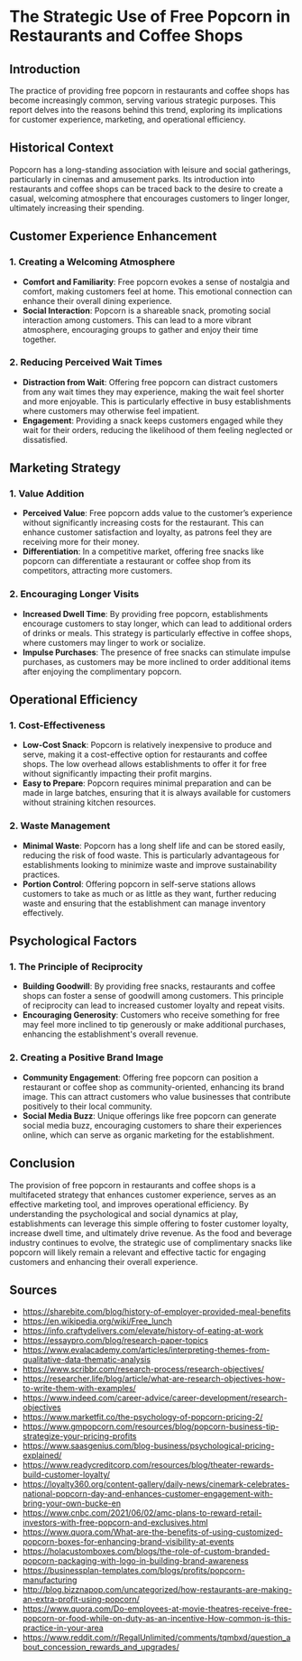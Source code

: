 # The Strategic Use of Free Popcorn in Restaurants and Coffee Shops

## Introduction
The practice of providing free popcorn in restaurants and coffee shops has become increasingly common, serving various strategic purposes. This report delves into the reasons behind this trend, exploring its implications for customer experience, marketing, and operational efficiency.

## Historical Context
Popcorn has a long-standing association with leisure and social gatherings, particularly in cinemas and amusement parks. Its introduction into restaurants and coffee shops can be traced back to the desire to create a casual, welcoming atmosphere that encourages customers to linger longer, ultimately increasing their spending.

## Customer Experience Enhancement
### 1. **Creating a Welcoming Atmosphere**  
   - **Comfort and Familiarity**: Free popcorn evokes a sense of nostalgia and comfort, making customers feel at home. This emotional connection can enhance their overall dining experience.
   - **Social Interaction**: Popcorn is a shareable snack, promoting social interaction among customers. This can lead to a more vibrant atmosphere, encouraging groups to gather and enjoy their time together.

### 2. **Reducing Perceived Wait Times**  
   - **Distraction from Wait**: Offering free popcorn can distract customers from any wait times they may experience, making the wait feel shorter and more enjoyable. This is particularly effective in busy establishments where customers may otherwise feel impatient.
   - **Engagement**: Providing a snack keeps customers engaged while they wait for their orders, reducing the likelihood of them feeling neglected or dissatisfied.

## Marketing Strategy
### 1. **Value Addition**  
   - **Perceived Value**: Free popcorn adds value to the customer’s experience without significantly increasing costs for the restaurant. This can enhance customer satisfaction and loyalty, as patrons feel they are receiving more for their money.
   - **Differentiation**: In a competitive market, offering free snacks like popcorn can differentiate a restaurant or coffee shop from its competitors, attracting more customers.

### 2. **Encouraging Longer Visits**  
   - **Increased Dwell Time**: By providing free popcorn, establishments encourage customers to stay longer, which can lead to additional orders of drinks or meals. This strategy is particularly effective in coffee shops, where customers may linger to work or socialize.
   - **Impulse Purchases**: The presence of free snacks can stimulate impulse purchases, as customers may be more inclined to order additional items after enjoying the complimentary popcorn.

## Operational Efficiency
### 1. **Cost-Effectiveness**  
   - **Low-Cost Snack**: Popcorn is relatively inexpensive to produce and serve, making it a cost-effective option for restaurants and coffee shops. The low overhead allows establishments to offer it for free without significantly impacting their profit margins.
   - **Easy to Prepare**: Popcorn requires minimal preparation and can be made in large batches, ensuring that it is always available for customers without straining kitchen resources.

### 2. **Waste Management**  
   - **Minimal Waste**: Popcorn has a long shelf life and can be stored easily, reducing the risk of food waste. This is particularly advantageous for establishments looking to minimize waste and improve sustainability practices.
   - **Portion Control**: Offering popcorn in self-serve stations allows customers to take as much or as little as they want, further reducing waste and ensuring that the establishment can manage inventory effectively.

## Psychological Factors
### 1. **The Principle of Reciprocity**  
   - **Building Goodwill**: By providing free snacks, restaurants and coffee shops can foster a sense of goodwill among customers. This principle of reciprocity can lead to increased customer loyalty and repeat visits.
   - **Encouraging Generosity**: Customers who receive something for free may feel more inclined to tip generously or make additional purchases, enhancing the establishment's overall revenue.

### 2. **Creating a Positive Brand Image**  
   - **Community Engagement**: Offering free popcorn can position a restaurant or coffee shop as community-oriented, enhancing its brand image. This can attract customers who value businesses that contribute positively to their local community.
   - **Social Media Buzz**: Unique offerings like free popcorn can generate social media buzz, encouraging customers to share their experiences online, which can serve as organic marketing for the establishment.

## Conclusion
The provision of free popcorn in restaurants and coffee shops is a multifaceted strategy that enhances customer experience, serves as an effective marketing tool, and improves operational efficiency. By understanding the psychological and social dynamics at play, establishments can leverage this simple offering to foster customer loyalty, increase dwell time, and ultimately drive revenue. As the food and beverage industry continues to evolve, the strategic use of complimentary snacks like popcorn will likely remain a relevant and effective tactic for engaging customers and enhancing their overall experience.

## Sources

- https://sharebite.com/blog/history-of-employer-provided-meal-benefits
- https://en.wikipedia.org/wiki/Free_lunch
- https://info.craftydelivers.com/elevate/history-of-eating-at-work
- https://essaypro.com/blog/research-paper-topics
- https://www.evalacademy.com/articles/interpreting-themes-from-qualitative-data-thematic-analysis
- https://www.scribbr.com/research-process/research-objectives/
- https://researcher.life/blog/article/what-are-research-objectives-how-to-write-them-with-examples/
- https://www.indeed.com/career-advice/career-development/research-objectives
- https://www.marketfit.co/the-psychology-of-popcorn-pricing-2/
- https://www.gmpopcorn.com/resources/blog/popcorn-business-tip-strategize-your-pricing-profits
- https://www.saasgenius.com/blog-business/psychological-pricing-explained/
- https://www.readycreditcorp.com/resources/blog/theater-rewards-build-customer-loyalty/
- https://loyalty360.org/content-gallery/daily-news/cinemark-celebrates-national-popcorn-day-and-enhances-customer-engagement-with-bring-your-own-bucke-en
- https://www.cnbc.com/2021/06/02/amc-plans-to-reward-retail-investors-with-free-popcorn-and-exclusives.html
- https://www.quora.com/What-are-the-benefits-of-using-customized-popcorn-boxes-for-enhancing-brand-visibility-at-events
- https://holacustomboxes.com/blogs/the-role-of-custom-branded-popcorn-packaging-with-logo-in-building-brand-awareness
- https://businessplan-templates.com/blogs/profits/popcorn-manufacturing
- http://blog.bizznapop.com/uncategorized/how-restaurants-are-making-an-extra-profit-using-popcorn/
- https://www.quora.com/Do-employees-at-movie-theatres-receive-free-popcorn-or-food-while-on-duty-as-an-incentive-How-common-is-this-practice-in-your-area
- https://www.reddit.com/r/RegalUnlimited/comments/tqmbxd/question_about_concession_rewards_and_upgrades/